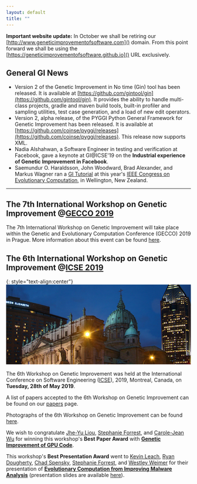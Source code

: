```yaml
---
layout: default
title: "" 
---
```


**Important website update:** In October we shall be retiring our [http://www.geneticimprovementofsoftware.com]() domain. From this point forward we shall be using the [https://geneticimprovementofsoftware.github.io]() URL exclusively.

## **General GI News**

* Version 2 of the Genetic Improvement in No time (Gin) tool has been released. It is available at [https://github.com/gintool/gin](https://github.com/gintool/gin). It provides the ability to handle multi-class projects, gradle and maven build tools, built-in profiler and sampling utilities, test case generation, and a load of new edit operators.
* Version 2, alpha release, of the PYGGI Python General Framework for Genetic Improvement has been released. It is available at [https://github.com/coinse/pyggi/releases](https://github.com/coinse/pyggi/releases). This release now supports XML.
* Nadia Alshahwan, a Software Engineer in testing and verification at Facebook, gave a keynote at GI@ICSE'19 on the **Industrial experience of Genetic Improvement in Facebook**.
* Saemundur O. Haraldsson, John Woodward, Brad Alexander, and Markus Wagner ran a [GI Tutorial](http://cec2019.org/programs/tutorials.html#cec-16) at this year's [IEEE Congress on Evolutionary Computation](http://cec2019.org/index.html), in Wellington, New Zealand.

------

## **The 7th International Workshop on Genetic Improvement @[GECCO 2019](https://gecco-2019.sigevo.org/index.html/HomePage)**

The 7th International Workshop on Genetic Improvement will take place within the Genetic and Evolutionary Computation Conference (GECCO) 2019 in Prague. More information about this event can be found [here](https://workshop07.gi-workshops.org/).


## **The 6th International Workshop on Genetic Improvement @[ICSE 2019](http://2019.icse-conferences.org)**

{: style="text-align:center"}
![](./misc_images/icse2019.jpg)

The 6th Workshop on Genetic Improvement was held at the International Conference on Software Engineering ([ICSE](https://conf.researchr.org/home/icse-2019)), 2019, Montreal, Canada, on **Tuesday, 28th of May 2019**.

A list of papers accepted to the 6th Workshop on Genetic Improvement can be found on our [papers](./papers.html) page.

Photographs of the 6th Workshop on Genetic Improvement can be found [here](./icse2019photos.md).

We wish to congratulate <a href="https://be.linkedin.com/in/jhe-yu-liou-1122759b">Jhe-Yu Liou</a>, <a href="https://forrest.biodesign.asu.edu">Stephanie Forrest</a>, and <a href="http://faculty.engineering.asu.edu/carolewu">Carole-Jean Wu</a> for winning this workshop's **Best Paper Award** with <strong><a href="./paper_pdfs/liou2019genetic.pdf">Genetic Improvement of GPU Code</a></strong>.

This workshop's **Best Presentation Award** went to <a href="http://kjleach.eecs.umich.edu">Kevin Leach</a>, <a href="https://isearch.asu.edu/profile/1639008">Ryan Dougherty</a>, <a href="http://cspensky.info">Chad Spensky</a>, <a href="https://forrest.biodesign.asu.edu">Stephanie Forrest</a>, and <a href="http://web.eecs.umich.edu/~weimerw">Westley Weimer</a> for their presentation of <strong><a href="paper_pdfs/leach2019evolutionary.pdf">Evolutionary Computation from Improving Malware Analysis</a></strong> (presentation slides are available <a href="slides/leach2019evolutionary_slides.pdf">here</a>).


